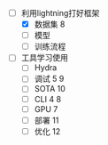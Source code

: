 - [ ] 利用lightning打好框架
  - [x] 数据集 8
  - [ ] 模型
  - [ ] 训练流程
- [ ] 工具学习使用  
  - [ ] Hydra
  - [ ] 调试 5 9 
  - [ ] SOTA 10
  - [ ] CLI 4 8
  - [ ] GPU 7
  - [ ] 部署 11
  - [ ] 优化 12